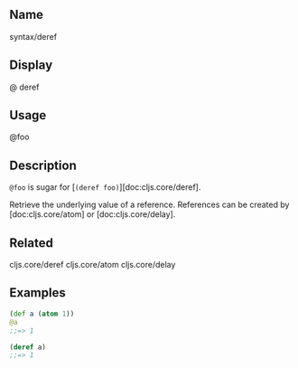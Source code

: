 ## Name
syntax/deref

## Display
@ deref

## Usage
@foo

## Description

`@foo` is sugar for [`(deref foo)`][doc:cljs.core/deref].

Retrieve the underlying value of a reference.  References can be created by
[doc:cljs.core/atom] or [doc:cljs.core/delay].

## Related
cljs.core/deref
cljs.core/atom
cljs.core/delay

## Examples

```clj
(def a (atom 1))
@a
;;=> 1

(deref a)
;;=> 1
```
